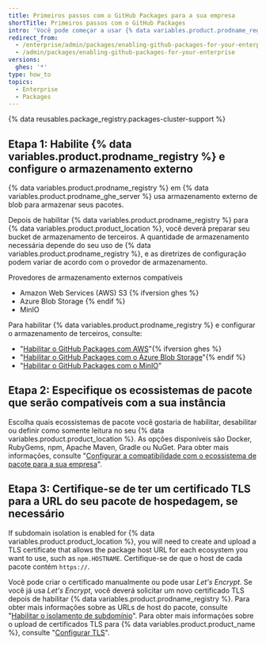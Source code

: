 ```yaml
---
title: Primeiros passos com o GitHub Packages para a sua empresa
shortTitle: Primeiros passos com o GitHub Packages
intro: 'Você pode começar a usar {% data variables.product.prodname_registry %} em {% data variables.product.product_location %} habilitando o recurso, configurando armazenamento de terceiros, configurando os ecossistemas que você deseja que sejam compatíveis e atualizando seu certificado TLS.'
redirect_from:
  - /enterprise/admin/packages/enabling-github-packages-for-your-enterprise
  - /admin/packages/enabling-github-packages-for-your-enterprise
versions:
  ghes: '*'
type: how_to
topics:
  - Enterprise
  - Packages
---
```



{% data reusables.package_registry.packages-cluster-support %}

## Etapa 1: Habilite {% data variables.product.prodname_registry %} e configure o armazenamento externo

{% data variables.product.prodname_registry %} em {% data variables.product.prodname_ghe_server %} usa armazenamento externo de blob para armazenar seus pacotes.

Depois de habilitar {% data variables.product.prodname_registry %} para {% data variables.product.product_location %}, você deverá preparar seu bucket de armazenamento de terceiros. A quantidade de armazenamento necessária depende do seu uso de {% data variables.product.prodname_registry %}, e as diretrizes de configuração podem variar de acordo com o provedor de armazenamento.

Provedores de armazenamento externos compatíveis
- Amazon Web Services (AWS) S3 {% ifversion ghes %}
- Azure Blob Storage {% endif %}
- MinIO

Para habilitar {% data variables.product.prodname_registry %} e configurar o armazenamento de terceiros, consulte:
  - "[Habilitar o GitHub Packages com AWS](/admin/packages/enabling-github-packages-with-aws)"{% ifversion ghes %}
  - "[Habilitar o GitHub Packages com o Azure Blob Storage](/admin/packages/enabling-github-packages-with-azure-blob-storage)"{% endif %}
  - "[Habilitar o GitHub Packages com o MinIO](/admin/packages/enabling-github-packages-with-minio)"

## Etapa 2: Especifique os ecossistemas de pacote que serão compatíveis com a sua instância

Escolha quais ecossistemas de pacote você gostaria de habilitar, desabilitar ou definir como somente leitura no seu {% data variables.product.product_location %}. As opções disponíveis são Docker, RubyGems, npm, Apache Maven, Gradle ou NuGet.  Para obter mais informações, consulte "[Configurar a compatibilidade com o ecossistema de pacote para a sua empresa](/enterprise/admin/packages/configuring-package-ecosystem-support-for-your-enterprise)".

## Etapa 3: Certifique-se de ter um certificado TLS para a URL do seu pacote de hospedagem, se necessário

If subdomain isolation is enabled for {% data variables.product.product_location %}, you will need to create and upload a TLS certificate that allows the package host URL for each ecosystem you want to use, such as `npm.HOSTNAME`. Certifique-se de que o host de cada pacote contém `https://`.

  Você pode criar o certificado manualmente ou pode usar _Let's Encrypt_. Se você já usa _Let's Encrypt_, você deverá solicitar um novo certificado TLS depois de habilitar {% data variables.product.prodname_registry %}. Para obter mais informações sobre as URLs de host do pacote, consulte "[Habilitar o isolamento de subdomínio](/enterprise/admin/configuration/enabling-subdomain-isolation)". Para obter mais informações sobre o upload de certificados TLS para {% data variables.product.product_name %}, consulte "[Configurar TLS](/enterprise/admin/configuration/configuring-tls)".
